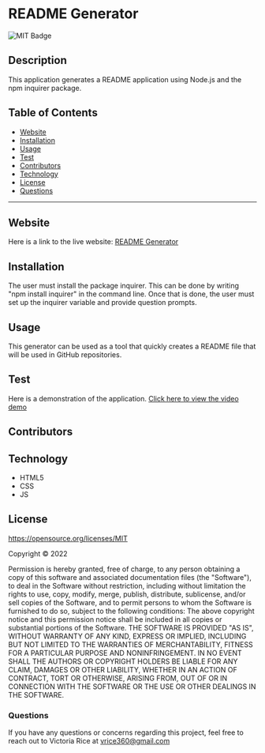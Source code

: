 # README Generator
![MIT Badge](https://img.shields.io/badge/License-MIT-green)

## Description
This application generates a README application using Node.js and the npm inquirer package. 

## Table of Contents 
* [Website](#Website)
* [Installation](#Installation)
* [Usage](#Usage)
* [Test](#Test)
* [Contributors](#contributors)
* [Technology](#technology)
* [License](license)
* [Questions](#Questions)

***

## Website
Here is a link to the live website:
[README Generator](https://github.com/vtori37/README-generator)

## Installation 
The user must install the package inquirer. This can be done by writing "npm install inquirer" in the command line. Once that is done, the user must set up the inquirer variable and provide question prompts.

## Usage
This generator can be used as a tool that quickly creates a README file that will be used in GitHub repositories.

## Test
Here is a demonstration of the application.
[Click here to view the video demo](https://user-images.githubusercontent.com/95240889/162672338-1c60da14-9ac5-4280-b86b-d42db90e4d71.mp4)

## Contributors


## Technology
* HTML5
* CSS 
* JS


## License 
https://opensource.org/licenses/MIT

Copyright © 2022 

Permission is hereby granted, free of charge, to any person obtaining a copy of this software and associated documentation files (the "Software"), to deal in the Software without restriction, including without limitation the rights to use, copy, modify, merge, publish, distribute, sublicense, and/or sell copies of the Software, and to permit persons to whom the Software is furnished to do so, subject to the following conditions:
The above copyright notice and this permission notice shall be included in all copies or substantial portions of the Software.
THE SOFTWARE IS PROVIDED "AS IS", WITHOUT WARRANTY OF ANY KIND, EXPRESS OR IMPLIED, INCLUDING BUT NOT LIMITED TO THE WARRANTIES OF MERCHANTABILITY, FITNESS FOR A PARTICULAR PURPOSE AND NONINFRINGEMENT. IN NO EVENT SHALL THE AUTHORS OR COPYRIGHT HOLDERS BE LIABLE FOR ANY CLAIM, DAMAGES OR OTHER LIABILITY, WHETHER IN AN ACTION OF CONTRACT, TORT OR OTHERWISE, ARISING FROM, OUT OF OR IN CONNECTION WITH THE SOFTWARE OR THE USE OR OTHER DEALINGS IN THE SOFTWARE.



### Questions
If you have any questions or concerns regarding this project, feel free to reach out to Victoria Rice at vrice360@gmail.com


